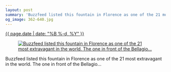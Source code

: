```yaml
---
layout: post
summary: 'Buzzfeed listed this fountain in Florence as one of the 21 most extravagant in the world. The one in front of the Bellagio...'
og_image: 362-640.jpg
---
```


<div class="post">
 <time>
  <a href="/362">
   {{ page.date | date: "%B %-d, %Y" }}
  </a>
 </time>
 <a href="/362">
  <figure data-taken="8/19/2014">
   <img alt="Buzzfeed listed this fountain in Florence as one of the 21 most extravagant in the world. The one in front of the Bellagio..." sizes="(min-width: 700px) 50vw, calc(100vw - 2rem)" src="{{ site.assets_url }}/362-320.jpg" srcset="{{ site.assets_url }}/362-640.jpg 640w, {{ site.assets_url }}/362-480.jpg 480w, {{ site.assets_url }}/362-320.jpg 320w, {{ site.assets_url }}/362-160.jpg 160w"/>
  </figure>
 </a>
 <span>
  Buzzfeed listed this fountain in Florence as one of the 21 most extravagant in the world. The one in front of the Bellagio...
 </span>
</div>
